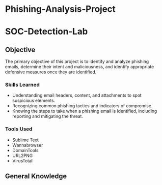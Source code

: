 # Phishing-Analysis-Project

# SOC-Detection-Lab


## Objective

The primary objective of this project is to identify and analyze phishing emails, determine their intent and maliciousness, and identify appropriate defensive measures once they are identified.


### Skills Learned

- Understanding email headers, content, and attachments to spot suspicious elements.
- Recognizing common phishing tactics and indicators of compromise.
- Knowing the steps to take when a phishing email is identified, including reporting and mitigating the threat.
 
  
### Tools Used

- Sublime Text
- Wannabrowser
- DomainTools
- URL2PNG
- VirusTotal
  
  
  
## General Knowledge
